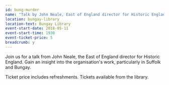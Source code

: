 ```yaml
---
id: bung-murder
name: "Talk by John Neale, East of England director for Historic England"
location: bungay-library
location-text: Bungay Library
event-start-date: 2018-05-11
event-start-time: 1930
event-ticket-price: 5
breadcrumb: y
---
```


Join us for a talk from John Neale, the East of England director for Historic England. Gain an insight into the organisation's work, particularly in Suffolk and Bungay.

Ticket price includes refreshments. Tickets available from the library.
